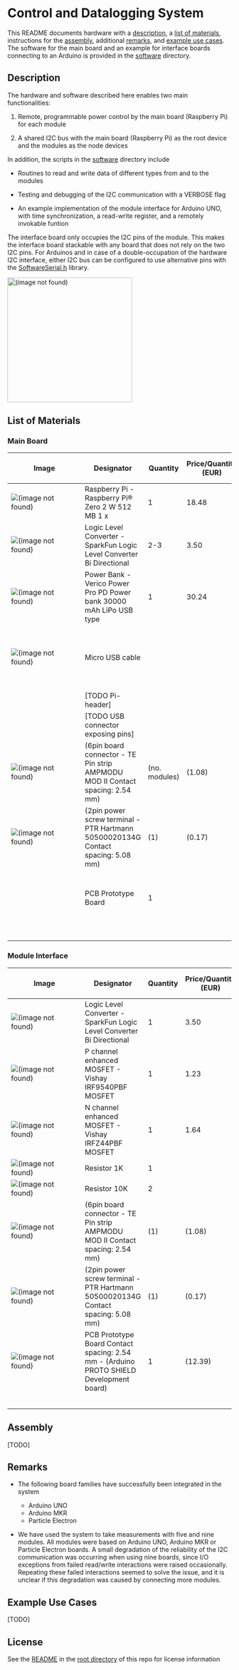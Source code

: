 # Control and Datalogging System

This README documents hardware with a [description](#description), a [list of materials](#list-of-materials), instructions for the [assembly](#assembly), additional [remarks](#remarks), and [example use cases](#example-use-cases). The software for the main board and an example for interface boards connecting to an Arduino is provided in the [software](./software/) directory.

## Description

The hardware and software described here enables two main functionalities:

1) Remote, programmable power control by the main board (Raspberry Pi) for each module

2) A shared I2C bus with the main board (Raspberry Pi) as the root device and the modules as the node devices

In addition, the scripts in the [software](./software/) directory include

* Routines to read and write data of different types from and to the modules

* Testing and debugging of the I2C communication with a VERBOSE flag

* An example implementation of the module interface for Arduino UNO, with time synchronization, a read-write register, and a remotely invokable funtion

The interface board only occupies the I2C pins of the module. This makes the interface board stackable with any board that does not rely on the two I2C pins. For Arduinos and in case of a double-occupation of the hardware I2C interface, either I2C bus can be configured to use alternative pins with the [SoftwareSerial.h](https://docs.arduino.cc/learn/built-in-libraries/software-serial/) library.

<p float="left">
<img src="images/diagram_conotrol_and_datalogging_sytem.png" alt="(image not found)" height="280">
</p>

## List of Materials

### Main Board

| <div style="width:150px">Image</div> | Designator | Quantity | Price/Quantity (EUR) | Total Cost (EUR) | Source | Remarks |
| - | - | - | - | - | - | - |
| ![ (image not found)](images/materials/raspberry_pi_zero_2_w.jpg) | Raspberry Pi - Raspberry Pi® Zero 2 W 512 MB 1 x | 1 | 18.48 | 18.48 | https://www.conrad.com/en/p/raspberry-pi-zero-2-w-raspberry-pi-zero-2-w-512-mb-1-x-1-0-ghz-2482940.html |  |
| ![ (image not found)](images/materials/logic_level_converter_bi_directional.jpg) | Logic Level Converter - SparkFun Logic Level Converter Bi Directional | 2-3 | 3.50 | 2-3 * 3.50 | https://opencircuit.shop/product/sparkfun-logic-level-converter-bi-directional | Number of required channels is 2+number of modules |
| ![ (image not found)](images/materials/power_bank_30000_mah_lipo_usb.jpg) | Power Bank - Verico Power Pro PD Power bank 30000 mAh LiPo USB type | 1 | 30.24 | 30.24 | https://www.conrad.com/en/p/verico-power-pro-pd-power-bank-30000-mah-lipo-usb-type-a-usb-c-black-2583063.html |  |
| ![ (image not found)](images/materials/cable_usb_type_a_to_micro.jpg) | Micro USB cable |  |  |  |  | Should be tested to reliably provide sufficient power to the Pi |
|  | [TODO Pi-header] |  |  |  |  |  |
|  | [TODO USB connector exposing pins] |  |  |  |  |  |
| ![ (image not found)](images/materials/6pin_board_connector.jpg) | (6pin board connector - TE Pin strip AMPMODU MOD II Contact spacing: 2.54 mm) | (no. modules) | (1.08) | (N * 1.08) | https://www.conrad.com/en/p/te-connectivity-pin-strip-standard-ampmodu-mod-ii-total-number-of-pins-6-contact-spacing-2-54-mm-280379-2-1-pc-s-1079641.html | Contact spacing 2.54mm, 5pin connector also suffices |
| ![ (image not found)](images/materials/2pin_power_screw_terminal.png) | (2pin power screw terminal - PTR Hartmann 50500020134G Contact spacing: 5.08 mm) | (1) | (0.17) | (0.17) | https://www.conrad.nl/nl/p/ptr-hartmann-50500020134g-klemschroefblok-1-50-mm-aantal-polen-2-grijs-1-stuk-s-731877.html |  |
|  | PCB Prototype Board | 1 |  |  |  | Contact spacing 2.54mm, TODO approx dimensions |
| |
|  |  |  |  | [TODO] |  |  |

### Module Interface

| <div style="width:150px">Image</div> | Designator | Quantity | Price/Quantity (EUR) | Total Cost (EUR) | Source| Remarks |
| - | - | - | - | - | - | - |
| ![ (image not found)](images/materials/logic_level_converter_bi_directional.jpg) | Logic Level Converter - SparkFun Logic Level Converter Bi Directional | 1 | 3.50 | 3.50 | https://opencircuit.shop/product/sparkfun-logic-level-converter-bi-directional |  |
| ![ (image not found)](images/materials/p_mosfet_irf9540pbf.jpg) | P channel enhanced MOSFET - Vishay IRF9540PBF MOSFET | 1 | 1.23 | 1.23 | https://www.conrad.nl/nl/p/vishay-irf9540pbf-mosfet-1-p-kanaal-150-w-to-220ab-597146.html |  |
| ![ (image not found)](images/materials/n_mosfet_irfz44pbf.jpg) | N channel enhanced MOSFET - Vishay IRFZ44PBF MOSFET | 1 | 1.64 | 1.64 | https://www.conrad.nl/nl/p/vishay-irfz44pbf-mosfet-1-n-kanaal-150-w-to-220ab-597269.html |  |
| ![ (image not found)](images/materials/resistor_1k.jpg) | Resistor 1K | 1 |  |  |  |  |
| ![ (image not found)](images/materials/resistor_10k.jpg) | Resistor 10K | 2 |  |  |  |  |
| ![ (image not found)](images/materials/6pin_board_connector.jpg) | (6pin board connector - TE Pin strip AMPMODU MOD II Contact spacing: 2.54 mm) | (1) | (1.08) | (1.08) | https://www.conrad.com/en/p/te-connectivity-pin-strip-standard-ampmodu-mod-ii-total-number-of-pins-6-contact-spacing-2-54-mm-280379-2-1-pc-s-1079641.html | Contact spacing 2.54mm, 5pin connector also suffices |
| ![ (image not found)](images/materials/2pin_power_screw_terminal.png) | (2pin power screw terminal - PTR Hartmann 50500020134G Contact spacing: 5.08 mm) | (1) | (0.17) | (0.17) | https://www.conrad.nl/nl/p/ptr-hartmann-50500020134g-klemschroefblok-1-50-mm-aantal-polen-2-grijs-1-stuk-s-731877.html |  |
| ![ (image not found)](images/materials/arduino_proto_shield.jpg) | PCB Prototype Board Contact spacing: 2.54 mm - (Arduino PROTO SHIELD Development board) | 1 | (12.39) | (12.39) | https://www.conrad.nl/nl/p/arduino-proto-shield-development-board-1969858.html | Contact spacing 2.54mm |
| |
|  |  |  |  | [TODO] |  |  |

## Assembly

[TODO]

## Remarks

* The following board families have successfully been integrated in the system
  * Arduino UNO
  * Arduino MKR
  * Particle Electron

* We have used the system to take measurements with five and nine modules. All modules were based on Arduino UNO, Arduino MKR or Particle Electron boards. A small degradation of the reliability of the I2C communication was occurring when using nine boards, since I/O exceptions from failed read/write interactions were raised occasionally. Repeating these failed interactions seemed to solve the issue, and it is unclear if this degradation was caused by connecting more modules.

## Example Use Cases

[TODO]

## License

See the [README](./../../README.md) in the [root directory](./../../) of this repo for license information